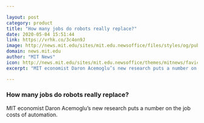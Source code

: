 ```yaml
---

layout: post
category: product
title: "How many jobs do robots really replace?"
date: 2020-05-04 15:51:44
link: https://vrhk.co/3c4on9J
image: http://news.mit.edu/sites/mit.edu.newsoffice/files/styles/og/public/images/2020/MIT-Robot-Jobs-01.jpg
domain: news.mit.edu
author: "MIT News"
icon: http://news.mit.edu/sites/mit.edu.newsoffice/themes/mitnews/favicon.ico
excerpt: "MIT economist Daron Acemoglu’s new research puts a number on the job costs of automation."

---
```


### How many jobs do robots really replace?

MIT economist Daron Acemoglu’s new research puts a number on the job costs of automation.